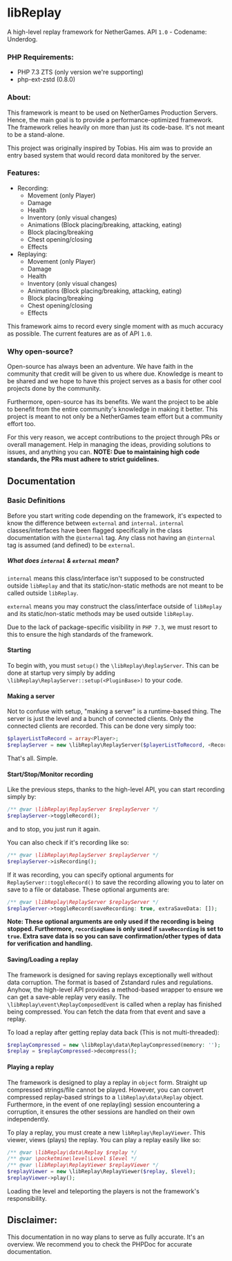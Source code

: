 # libReplay
A high-level replay framework for NetherGames. API `1.0` - Codename: Underdog.

### PHP Requirements:
- PHP 7.3 ZTS (only version we're supporting)
- php-ext-zstd (0.8.0)

### About:
This framework is meant to be used on NetherGames Production Servers. Hence, the
main goal is to provide a performance-optimized framework. The framework relies
heavily on more than just its code-base. It's not meant to be a stand-alone.

This project was originally inspired by Tobias. His aim was to provide an entry
based system that would record data monitored by the server. 

### Features:
- Recording:
    - Movement (only Player)
    - Damage
    - Health
    - Inventory (only visual changes)
    - Animations (Block placing/breaking, attacking, eating)
    - Block placing/breaking
    - Chest opening/closing
    - Effects
- Replaying:
    - Movement (only Player)
    - Damage
    - Health
    - Inventory (only visual changes)
    - Animations (Block placing/breaking, attacking, eating)
    - Block placing/breaking
    - Chest opening/closing
    - Effects
    
This framework aims to record every single moment with as much accuracy as
possible. The current features are as of API `1.0`. 

### Why open-source?
Open-source has always been an adventure. We have faith in the community that
credit will be given to us where due. Knowledge is meant to be shared and we hope
to have this project serves as a basis for other cool projects done by the community.

Furthermore, open-source has its benefits. We want the project to be able to benefit
from the entire community's knowledge in making it better. This project is
meant to not only be a NetherGames team effort but a community effort too.

For this very reason, we accept contributions to the project through PRs or overall
management. Help in managing the ideas, providing solutions to issues, and anything
you can. **NOTE: Due to maintaining high code standards, the PRs must adhere to
strict guidelines.**

## Documentation

### Basic Definitions

Before you start writing code depending on the framework, it's expected to know the 
difference between `external` and `internal`. `internal` classes/interfaces have 
been flagged specifically in the class documentation with the `@internal` tag. Any
class not having an `@internal` tag is assumed (and defined) to be `external`.

##### What does `internal` & `external` mean?
`internal` means this class/interface isn't supposed to be constructed outside 
`libReplay` and that its static/non-static methods are not meant to be called 
outside `libReplay`.

`external` means you may construct the class/interface outside of `libReplay` and 
its static/non-static methods may be used outside `libReplay`.

Due to the lack of package-specific visibility in `PHP 7.3`, we must resort to this
to ensure the high standards of the framework.

#### Starting
    
To begin with, you must `setup()` the `\libReplay\ReplayServer`. This can be done at 
startup very simply by adding `\libReplay\ReplayServer::setup(<PluginBase>)` to 
your code.
    
#### Making a server

Not to confuse with setup, "making a server" is a runtime-based thing. The
server is just the level and a bunch of connected clients. Only the connected
clients are recorded. This can be done very simply too:
```php
$playerListToRecord = array<Player>;
$replayServer = new \libReplay\ReplayServer($playerListToRecord, <RecordedLevelName>, <ReferenceLevelName>);
```
That's all. Simple.
    
#### Start/Stop/Monitor recording

Like the previous steps, thanks to the high-level API, you can start recording
simply by:
```php
/** @var \libReplay\ReplayServer $replayServer */
$replayServer->toggleRecord();
```
and to stop, you just run it again.

You can also check if it's recording like so:
```php
/** @var \libReplay\ReplayServer $replayServer */
$replayServer->isRecording();
```
If it was recording, you can specify optional arguments for 
`ReplayServer::toggleRecord()` to save the recording allowing you to later on
save to a file or database. These optional arguments are:
```php
/** @var \libReplay\ReplayServer $replayServer */
$replayServer->toggleRecord(saveRecording: true, extraSaveData: []);
```
**Note: These optional arguments are only used if the recording is being
stopped. Furthermore, `recordingName` is only used if `saveRecording` is set
to `true`. Extra save data is so you can save confirmation/other types of data
for verification and handling.**
    
#### Saving/Loading a replay

The framework is designed for saving replays exceptionally well without data
corruption. The format is based of Zstandard rules and regulations. Anyhow, the high-level API
provides a method-based wrapper to ensure we can get a save-able replay very
easily. The `\libReplay\event\ReplayComposedEvent` is called when a replay has finished being
compressed. You can fetch the data from that event and save a replay.

To load a replay after getting replay data back (This is not multi-threaded):
```php
$replayCompressed = new \libReplay\data\ReplayCompressed(memory: '');
$replay = $replayCompressed->decompress();
```

#### Playing a replay

The framework is designed to play a replay in `object` form. Straight up
compressed strings/file cannot be played. However, you can convert compressed
replay-based strings to a `libReplay\data\Replay` object. Furthermore, in the event
of one replay(ing) session encountering a corruption, it ensures the other sessions
are handled on their own independently.

To play a replay, you must create a new `libReplay\ReplayViewer`. This viewer,
views (plays) the replay. You can play a replay easily like so:
```php
/** @var \libReplay\data\Replay $replay */
/** @var \pocketmine\level\Level $level */
/** @var \libReplay\ReplayViewer $replayViewer */
$replayViewer = new \libReplay\ReplayViewer($replay, $level);
$replayViewer->play();
```

Loading the level and teleporting the players is not the framework's responsibility.

## Disclaimer:

This documentation in no way plans to serve as fully accurate.
It's an overview. We recommend you to check the PHPDoc for accurate documentation.